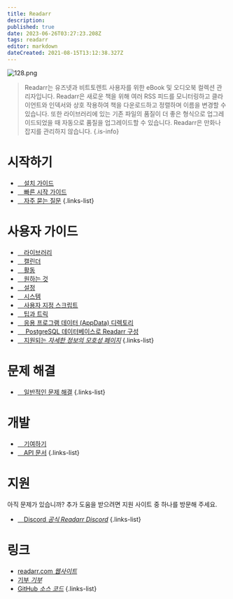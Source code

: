 ```yaml
---
title: Readarr
description: 
published: true
date: 2023-06-26T03:27:23.208Z
tags: readarr
editor: markdown
dateCreated: 2021-08-15T13:12:38.327Z
---
```


![128.png](/assets/readarr/logos/128.png)

> Readarr는 유즈넷과 비트토렌트 사용자를 위한 eBook 및 오디오북 컬렉션 관리자입니다. Readarr은 새로운 책을 위해 여러 RSS 피드를 모니터링하고 클라이언트와 인덱서와 상호 작용하여 책을 다운로드하고 정렬하며 이름을 변경할 수 있습니다. 또한 라이브러리에 있는 기존 파일의 품질이 더 좋은 형식으로 업그레이드되었을 때 자동으로 품질을 업그레이드할 수 있습니다. Readarr은 만화나 잡지를 관리하지 않습니다.
{.is-info}

# 시작하기

- [<i class="fas fa-plus-square"></i>&emsp;설치 가이드](/readarr/installation)
- [<i class="fas fa-book-open"></i>&emsp;빠른 시작 가이드](/readarr/quick-start-guide)
- [<i class="far fa-question-circle"></i>&emsp;자주 묻는 질문](/readarr/faq)
{.links-list}

# 사용자 가이드

- [<i class="fas fa-play"></i>&emsp;라이브러리](/readarr/library)
- [<i class="fas fa-calendar-alt"></i>&emsp;캘린더](/readarr/calendar)
- [<i class="fas fa-clock"></i>&emsp;활동](/readarr/activity)
- [<i class="fas fa-search-minus"></i>&emsp;원하는 것](/readarr/wanted)
- [<i class="fas fa-cogs"></i>&emsp;설정](/readarr/settings)
- [<i class="fas fa-laptop"></i>&emsp;시스템](/readarr/system)
- [<i class="fas fa-scroll"></i>&emsp;사용자 지정 스크립트](/readarr/custom-scripts)
- [<i class="fas fa-gifts"></i>&emsp;팁과 트릭](/readarr/tips-and-tricks)
- [<i class="fas fa-database"></i>&emsp;응용 프로그램 데이터 (AppData) 디렉토리](/readarr/appdata-directory)
- [<i class="fas fa-server"></i>&emsp; PostgreSQL 데이터베이스로 Readarr 구성](/readarr/postgres-setup)
- [<i class="fas fa-cogs"></i>&emsp;지원되는 *자세한 정보의 모호성 페이지*](/readarr/supported)
{.links-list}

# 문제 해결

- [<i class="far fa-life-ring"></i>&emsp;일반적인 문제 해결](/readarr/troubleshooting)
{.links-list}

# 개발

- [<i class="fas fa-laptop-code"></i>&emsp;기여하기](/readarr/contributing)
- [<i class="fas fa-book"></i>&emsp;API 문서](https://readarr.com/docs/api/)
{.links-list}

# 지원

아직 문제가 있습니까? 추가 도움을 받으려면 지원 사이트 중 하나를 방문해 주세요.

- [<i class="fab fa-discord"></i>&emsp;Discord *공식 Readarr Discord*](https://readarr.com/discord)
{.links-list}

# 링크

- [readarr.com *웹사이트*](https://readarr.com)
- [기부 *기부*](https://readarr.com/donate)
- [GitHub *소스 코드*](https://github.com/readarr/readarr)
{.links-list}
